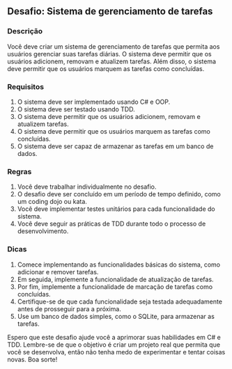 ## Desafio: Sistema de gerenciamento de tarefas

### Descrição

Você deve criar um sistema de gerenciamento de tarefas que permita aos usuários gerenciar suas tarefas diárias. 
O sistema deve permitir que os usuários adicionem, removam e atualizem tarefas. 
Além disso, o sistema deve permitir que os usuários marquem as tarefas como concluídas.

### Requisitos

1. O sistema deve ser implementado usando C# e OOP.
2. O sistema deve ser testado usando TDD.
3. O sistema deve permitir que os usuários adicionem, removam e atualizem tarefas.
4. O sistema deve permitir que os usuários marquem as tarefas como concluídas.
5. O sistema deve ser capaz de armazenar as tarefas em um banco de dados.

### Regras

1. Você deve trabalhar individualmente no desafio.
2. O desafio deve ser concluído em um período de tempo definido, como um coding dojo ou kata.
3. Você deve implementar testes unitários para cada funcionalidade do sistema.
4. Você deve seguir as práticas de TDD durante todo o processo de desenvolvimento.

### Dicas

1. Comece implementando as funcionalidades básicas do sistema, como adicionar e remover tarefas.
2. Em seguida, implemente a funcionalidade de atualização de tarefas.
3. Por fim, implemente a funcionalidade de marcação de tarefas como concluídas.
4. Certifique-se de que cada funcionalidade seja testada adequadamente antes de prosseguir para a próxima.
5. Use um banco de dados simples, como o SQLite, para armazenar as tarefas.

Espero que este desafio ajude você a aprimorar suas habilidades em C# e TDD.
Lembre-se de que o objetivo é criar um projeto real que permita que você se desenvolva, 
então não tenha medo de experimentar e tentar coisas novas. Boa sorte!